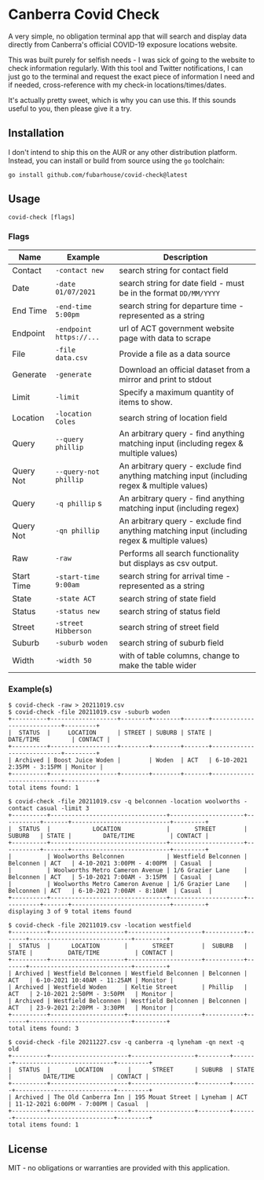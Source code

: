 # Canberra Covid Check

A very simple, no obligation terminal app that will search and display data
directly from Canberra's official COVID-19 exposure locations website.

This was built purely for selfish needs - I was sick of going to the website
to check information regularly. With this tool and Twitter notifications, I
can just go to the terminal and request the exact piece of information I need
and if needed, cross-reference with my check-in locations/times/dates.

It's actually pretty sweet, which is why you can use this. If this sounds 
useful to you, then please give it a try.

## Installation

I don't intend to ship this on the AUR or any other distribution platform. 
Instead, you can install or build from source using the `go` toolchain:
```shell
go install github.com/fubarhouse/covid-check@latest
```

## Usage

```shell
covid-check [flags]
```

### Flags

| Name        | Example                 | Description                                                                                   |
|-------------|-------------------------|-----------------------------------------------------------------------------------------------|
| Contact     | `-contact new`          | search string for contact field                                                               |
| Date        | `-date 01/07/2021`      | search string for date field - must be in the format `DD/MM/YYYY`                             |
| End Time    | `-end-time 5:00pm`      | search string for departure time - represented as a string                                    |
| Endpoint    | `-endpoint https://...` | url of ACT government website page with data to scrape                                        |
| File        | `-file data.csv`        | Provide a file as a data source                                                               |
| Generate    | `-generate`             | Download an official dataset from a mirror and print to stdout                                |
| Limit       | `-limit`                | Specify a maximum quantity of items to show.                                                  |
| Location    | `-location Coles`       | search string of location field                                                               |
| Query       | `--query phillip`       | An arbitrary query - find anything matching input (including regex & multiple values)         |
| Query Not   | `--query-not phillip`   | An arbitrary query - exclude find anything matching input (including regex & multiple values) |
| Query       | `-q phillip` s           | An arbitrary query - find anything matching input (including regex)                           |
| Query Not   | `-qn phillip`           | An arbitrary query - exclude find anything matching input (including regex & multiple values) |
| Raw         | `-raw`                  | Performs all search functionality but displays as csv output.                                 |
| Start Time  | `-start-time 9:00am`    | search string for arrival time - represented as a string                                      |
| State       | `-state ACT`            | search string of state field                                                                  |
| Status      | `-status new`           | search string of status field                                                                 |
| Street      | `-street Hibberson`     | search string of street field                                                                 |
| Suburb      | `-suburb woden`         | search string of suburb field                                                                 |
| Width       | `-width 50`             | with of table columns, change to make the table wider                                         |

### Example(s)

```shell
$ covid-check -raw > 20211019.csv
$ covid-check -file 20211019.csv -suburb woden
+----------+-------------------+--------+--------+-------+---------------------------+---------+
|  STATUS  |     LOCATION      | STREET | SUBURB | STATE |         DATE/TIME         | CONTACT |
+----------+-------------------+--------+--------+-------+---------------------------+---------+
| Archived | Boost Juice Woden |        | Woden  | ACT   | 6-10-2021 2:35PM - 3:15PM | Monitor |
+----------+-------------------+--------+--------+-------+---------------------------+---------+
total items found: 1

$ covid-check -file 20211019.csv -q belconnen -location woolworths -contact casual -limit 3
+----------+---------------------------------+---------------------+-----------+-------+----------------------------+---------+
|  STATUS  |            LOCATION             |       STREET        |  SUBURB   | STATE |         DATE/TIME          | CONTACT |
+----------+---------------------------------+---------------------+-----------+-------+----------------------------+---------+
|          | Woolworths Belconnen            | Westfield Belconnen | Belconnen | ACT   | 4-10-2021 3:00PM - 4:00PM  | Casual  |
|          | Woolworths Metro Cameron Avenue | 1/6 Grazier Lane    | Belconnen | ACT   | 5-10-2021 7:00AM - 3:15PM  | Casual  |
|          | Woolworths Metro Cameron Avenue | 1/6 Grazier Lane    | Belconnen | ACT   | 6-10-2021 7:00AM - 8:10AM  | Casual  |
+----------+---------------------------------+---------------------+-----------+-------+----------------------------+---------+
displaying 3 of 9 total items found

$ covid-check -file 20211019.csv -location westfield
+----------+---------------------+---------------------+-----------+-------+-----------------------------+---------+
|  STATUS  |      LOCATION       |       STREET        |  SUBURB   | STATE |          DATE/TIME          | CONTACT |
+----------+---------------------+---------------------+-----------+-------+-----------------------------+---------+
| Archived | Westfield Belconnen | Westfield Belconnen | Belconnen | ACT   | 6-10-2021 10:40AM - 11:25AM | Monitor |
| Archived | Westfield Woden     | Keltie Street       | Phillip   | ACT   | 2-10-2021 2:50PM - 3:50PM   | Monitor |
| Archived | Westfield Belconnen | Westfield Belconnen | Belconnen | ACT   | 23-9-2021 2:20PM - 3:30PM   | Monitor |
+----------+---------------------+---------------------+-----------+-------+-----------------------------+---------+
total items found: 3

$ covid-check -file 20211227.csv -q canberra -q lyneham -qn next -q old
+----------+----------------------+------------------+---------+-------+----------------------------+---------+
|  STATUS  |       LOCATION       |      STREET      | SUBURB  | STATE |         DATE/TIME          | CONTACT |
+----------+----------------------+------------------+---------+-------+----------------------------+---------+
| Archived | The Old Canberra Inn | 195 Mouat Street | Lyneham | ACT   | 11-12-2021 6:00PM - 7:00PM | Casual  |
+----------+----------------------+------------------+---------+-------+----------------------------+---------+
total items found: 1
```

## License

MIT - no obligations or warranties are provided with this application.